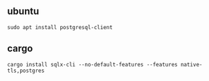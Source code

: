 ## ubuntu ##

``sudo apt install postgresql-client``

## cargo ##
``cargo install sqlx-cli --no-default-features --features native-tls,postgres``
